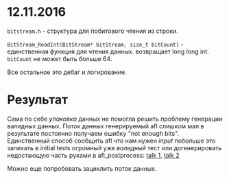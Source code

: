 # 12.11.2016

`bitstream.h` - структура для побитового чтения из строки.

`BitStream_ReadInt(BitStream* bitStream, size_t bitCount)` - единственная функция для чтения данных.
возвращает long long int. `bitCount` не может быть больше 64.

Все остальное это дебаг и логирование.

# Результат

Сама по себе *упаковка* данных не помогла решить проблему генерации валидных данных. Поток данных генерируемый afl слишком мал в результате постоянно получаем ошибку "not enough bits". Единственный способ сообщить afl что нам нужен *input* побольше это запихать в initial tests огромный уже *валидный* тест или догенерировать недостающую часть руками в afl_postprocess: 
[talk 1](https://groups.google.com/forum/#!topic/afl-users/2AByjTg2gaM), [talk 2](https://groups.google.com/forum/#!msg/afl-users/mZERmpBc2to/Xu8QTcZv-98J;context-place=forum/afl-users)

Можно еще попробовать зациклить поток данных.
